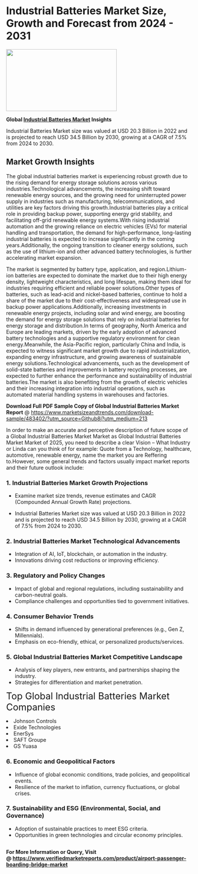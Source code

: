 <H1>Industrial Batteries Market Size, Growth and Forecast from 2024 - 2031</H1><img class="aligncenter size-medium wp-image-584254" src="https://thirdeyenews.in/wp-content/uploads/2024/09/Global-Market-Research-300x168.jpeg" alt="" width="300" height="168" /><p><strong>Global&nbsp;<a href="https://www.marketsizeandtrends.com/download-sample/483402/?utm_source=Github8j?utm_medium=213">Industrial Batteries Market</a> Insights</strong></p><p>Industrial Batteries Market size was valued at USD 20.3 Billion in 2022 and is projected to reach USD 34.5 Billion by 2030, growing at a CAGR of 7.5% from 2024 to 2030.</p><p><h2>Market Growth Insights</h2> <p>The global industrial batteries market is experiencing robust growth due to the rising demand for energy storage solutions across various industries.Technological advancements, the increasing shift toward renewable energy sources, and the growing need for uninterrupted power supply in industries such as manufacturing, telecommunications, and utilities are key factors driving this growth.Industrial batteries play a critical role in providing backup power, supporting energy grid stability, and facilitating off-grid renewable energy systems.With rising industrial automation and the growing reliance on electric vehicles (EVs) for material handling and transportation, the demand for high-performance, long-lasting industrial batteries is expected to increase significantly in the coming years.Additionally, the ongoing transition to cleaner energy solutions, such as the use of lithium-ion and other advanced battery technologies, is further accelerating market expansion.</p> <p>The market is segmented by battery type, application, and region.Lithium-ion batteries are expected to dominate the market due to their high energy density, lightweight characteristics, and long lifespan, making them ideal for industries requiring efficient and reliable power solutions.Other types of batteries, such as lead-acid and nickel-based batteries, continue to hold a share of the market due to their cost-effectiveness and widespread use in backup power applications.Additionally, increasing investments in renewable energy projects, including solar and wind energy, are boosting the demand for energy storage solutions that rely on industrial batteries for energy storage and distribution.In terms of geography, North America and Europe are leading markets, driven by the early adoption of advanced battery technologies and a supportive regulatory environment for clean energy.Meanwhile, the Asia-Pacific region, particularly China and India, is expected to witness significant market growth due to rapid industrialization, expanding energy infrastructure, and growing awareness of sustainable energy solutions.Technological advancements, such as the development of solid-state batteries and improvements in battery recycling processes, are expected to further enhance the performance and sustainability of industrial batteries.The market is also benefiting from the growth of electric vehicles and their increasing integration into industrial operations, such as automated material handling systems in warehouses and factories.<p><span class=""><strong>Download Full PDF Sample Copy of Global Industrial Batteries Market Report</strong> @ <a href="https://www.marketsizeandtrends.com/download-sample/483402/?utm_source=Github8j?utm_medium=213" target="_blank">https://www.marketsizeandtrends.com/download-sample/483402/?utm_source=Github8j?utm_medium=213</a></span></p><p>In order to make an accurate and perceptive description of future scope of a Global&nbsp;Industrial Batteries Market Market as Global&nbsp;Industrial Batteries Market Market of 2025, you need to describe a clear Vision &ndash; What Industry or Linda can you think of for example: Quote from a Technology, healthcare, automotive, renewable energy, name the market you are Reffering to.However, some general trends and factors usually impact market reports and their future outlook include:</p><h3>1.&nbsp;<strong>Industrial Batteries Market Growth Projections</strong></h3><ul><li>Examine market size trends, revenue estimates and CAGR (Compounded Annual Growth Rate) projections.</li><li><p>Industrial Batteries Market size was valued at USD 20.3 Billion in 2022 and is projected to reach USD 34.5 Billion by 2030, growing at a CAGR of 7.5% from 2024 to 2030.</p></li></ul><h3>2.&nbsp;<strong>Industrial Batteries Market Technological Advancements</strong></h3><ul><li>Integration of AI, IoT, blockchain, or automation in the industry.</li><li>Innovations driving cost reductions or improving efficiency.</li></ul><h3>3.&nbsp;<strong>Regulatory and Policy Changes</strong></h3><ul><li>Impact of global and regional regulations, including sustainability and carbon-neutral goals.</li><li>Compliance challenges and opportunities tied to government initiatives.</li></ul><h3>4.&nbsp;<strong>Consumer Behavior Trends</strong></h3><ul><li>Shifts in demand influenced by generational preferences (e.g., Gen Z, Millennials).</li><li>Emphasis on eco-friendly, ethical, or personalized products/services.</li></ul><h3>5.&nbsp;<strong>Global Industrial Batteries Market Competitive Landscape</strong></h3><ul><li>Analysis of key players, new entrants, and partnerships shaping the industry.</li><li>Strategies for differentiation and market penetration.</li></ul><p data-pm-slice="1 1 []"><span style="color: inherit; font-family: inherit; font-size: 25px;">Top Global Industrial Batteries Market Companies</span></p><div class="" data-test-id=""><p><li>Johnson Controls</li><li> Exide Technologies</li><li> EnerSys</li><li> SAFT Groupe</li><li> GS Yuasa</li></p></div><h3>6.&nbsp;<strong>Economic and Geopolitical Factors</strong></h3><ul><li>Influence of global economic conditions, trade policies, and geopolitical events.</li><li>Resilience of the market to inflation, currency fluctuations, or global crises.</li></ul><h3>7.&nbsp;<strong>Sustainability and ESG (Environmental, Social, and Governance)</strong></h3><ul><li>Adoption of sustainable practices to meet ESG criteria.</li><li>Opportunities in green technologies and circular economy principles.</li></ul><h2><strong style="font-size: 14px;">For More Information or Query, Visit @&nbsp;</strong><a style="background-color: #ffffff; font-size: 14px;" href="https://www.marketsizeandtrends.com/report/industrial-batteries-market/" target="_blank">https://www.verifiedmarketreports.com/product/airport-passenger-boarding-bridge-market</a></h2>